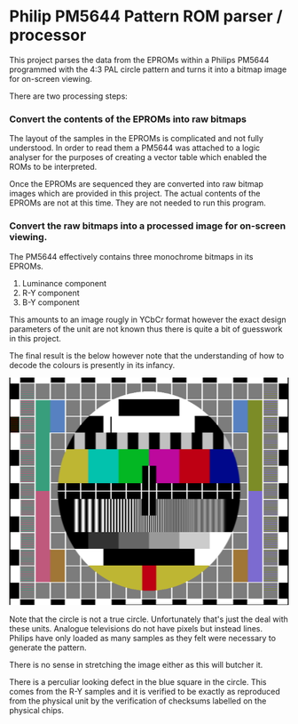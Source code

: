 # Philip PM5644 Pattern ROM parser / processor

This project parses the data from the EPROMs within a Philips PM5644 programmed with the 4:3 PAL circle pattern and turns it into a bitmap image for on-screen viewing.

There are two processing steps:

### Convert the contents of the EPROMs into raw bitmaps

The layout of the samples in the EPROMs is complicated and not fully understood. In order to read them a PM5644 was attached to a logic analyser for the purposes of creating a vector table which enabled the ROMs to be interpreted.

Once the EPROMs are sequenced they are converted into raw bitmap images which are provided in this project. The actual contents of the EPROMs are not at this time. They are not needed to run this program.

### Convert the raw bitmaps into a processed image for on-screen viewing.

The PM5644 effectively contains three monochrome bitmaps in its EPROMs.

1) Luminance component
2) R-Y component
3) B-Y component

This amounts to an image rougly in YCbCr format however the exact design parameters of the unit are not known thus there is quite a bit of guesswork in this project.

The final result is the below however note that the understanding of how to decode the colours is presently in its infancy.

![Composite image](https://github.com/inaxeon/Pm5644RomParser/blob/main/Pm5644RomParser/Samples/PM5644_Composite.png)

Note that the circle is not a true circle. Unfortunately that's just the deal with these units. Analogue televisions do not have pixels but instead lines. Philips have only loaded as many samples as they felt were necessary to generate the pattern.

There is no sense in stretching the image either as this will butcher it.

There is a perculiar looking defect in the blue square in the circle. This comes from the R-Y samples and it is verified to be exactly as reproduced from the physical unit by the verification of checksums labelled on the physical chips.
